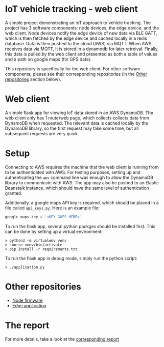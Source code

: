 # IoT vehicle tracking - web client
A simple project demonstrating an IoT approach to vehicle tracking. The project has 3 software
components: node devices, the edge device, and the web client. Node devices notify the edge device
of new data via BLE GATT, which is then fetched by the edge device and cached locally in a redis
database. Data is then pushed to the cloud (AWS) via MQTT. When AWS receives data via MQTT, it is
stored in a dynamodb for later retreival. Finally, this data is pulled by the web client and presented
as both a table of values and a path on google maps (for GPS data).

This repository is specifically for the web client. For other software components, please see their
corresponding repositories (in the [Other repositories](#other-repositories) section below).

# Web client
A simple flask app for viewing IoT data stored in an AWS DynamoDB. The web client only has 1
route/web page, which collects collects data from DynamoDB when requested. The relevant data is
cached locally by the DynamoDB library, so the first request may take some time, but all subsequent
requests are very quick.

# Setup
Connecting to AWS requires the machine that the web client is running from to be authenticated with
AWS. For testing purposes, setting up and authenticating the `aws` command line was enough to allow
the DynamoDB library to communicate with AWS. The app may also be pushed to an Elastic Beanstalk
instance, which should have the same level of authentication granted.

Additionally, a google maps API key is required, which should be placed in a file called
`api_keys.py`. Here is an example file:
```python
google_maps_key = '<KEY GOES HERE>'
```

To run the flask app, several python packges should be installed first. This can be done by setting
up a virtual environment:
```
> python3 -m virtualenv venv
> source venv/bin/activate
> pip install -r requirements.txt
```

To run the flask app in debug mode, simply run the python script:
```
> ./application.py
```

# Other repositories
- [Node firmware](https://github.com/Aloz1/iot-nodes)
- [Edge application](https://github.com/Aloz1/iot-raspi)

# The report
For more details, take a look at the [corresponding report](https://github.com/Aloz1/iot-report)
